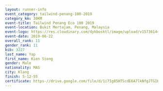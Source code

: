 ```yaml
--- 
layout: runner-info 
event_category: tailwind-penang-100-2019 
category_km: 30KM 
event-title: Tailwind Penang Eco 100 2019 
event-location: Bukit Mertajam, Penang, Malaysia 
event-logo: https://res.cloudinary.com/dykbosktl/image/upload/v1573614442/Logo/Logo_gqlzi3.jpg 
event-date: 2019-06-22 
overall_rank: 11
gender_rank: 11
bib: 3227
last_name: Yap
first_name: Kien Siong
gender: Male
nationality: MAS
city: Klang
finish: 5-12-55
certificate: https-//drive.google.com/file/d/1i7Ig85HTScdE6A7lkNfgJTGILibWEH2h/view?usp=sharing
--- 
```

